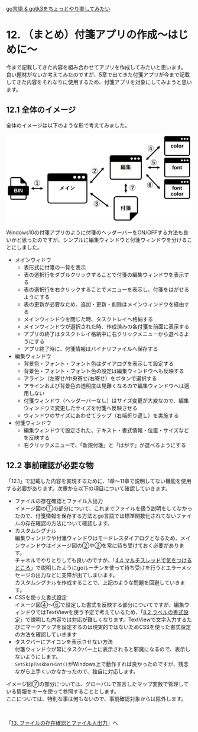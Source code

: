[go言語 & gotk3をちょっとやり直してみたい](../../README.md#go%E8%A8%80%E8%AA%9Egotk3%E3%82%92%E3%81%A1%E3%82%87%E3%81%A3%E3%81%A8%E3%82%84%E3%82%8A%E7%9B%B4%E3%81%97%E3%81%A6%E3%81%BF%E3%81%9F%E3%81%84)  

# 12. （まとめ）付箋アプリの作成～はじめに～

今まで記載してきた内容を組み合わせてアプリを作成してみたいと思います。  
良い題材がないか考えてみたのですが、5章で出てきた付箋アプリが今まで記載してきた内容をそれなりに使用するため、付箋アプリを対象にしてみようと思います。  

## 12.1 全体のイメージ

全体のイメージは以下のような形で考えてみました。  

![](image/image.jpg)  

Windows10の付箋アプリのように付箋のヘッダーバーをON/OFFする方法も良いかと思ったのですが、シンプルに編集ウィンドウと付箋ウィンドウを分けることにしました。  

- メインウィドウ  
  - 表形式に付箋の一覧を表示  
  - 表の選択行をダブルクリックすることで付箋の編集ウィンドウを表示する  
  - 表の選択行を右クリックすることでメニューを表示し、付箋をはがせるようにする  
  - 表の更新が必要なため、追加・更新・削除はメインウィンドウを経由する  
  - メインウィンドウを閉じた時、タスクトレイへ格納する  
  - メインウィンドウが選択された時、作成済みの各付箋を前面に表示する  
  - アプリの終了はタスクトレイ格納中に右クリックメニューから選べるようにする  
  - アプリ終了時に、付箋情報はバイナリファイルへ保存する  
- 編集ウィンドウ  
  - 背景色・フォント・フォント色はダイアログを表示して設定する  
  - 背景色・フォント・フォント色の設定は編集ウィンドウへも反映する  
  - アライン（左寄せ/中央寄せ/右寄せ）をボタンで選択する  
  - アラインおよび背景色の透明度は見難くなるので編集ウィンドウへは適用しない  
  - 付箋ウィンドウ（ヘッダーバーなし）はサイズ変更が大変なので、編集ウィンドウで変更したサイズを付箋へ反映させる  
  - ウィンドウのサイズにあわせてラップ（右端折り返し）を実施する  
- 付箋ウィンドウ  
  - 編集ウィンドウで設定された、テキスト・書式情報・位置・サイズなどを反映する  
  - 右クリックメニューで、「新規付箋」と「はがす」が選べるようにする  

## 12.2 事前確認が必要な物

「12.1」で記載した内容を実現するために、1章～11章で説明してない機能を使用する必要があります。次章から以下の項目について確認していきます。  

- ファイルの存在確認とファイル入出力  
  イメージ図の①の部分について、これまでファイルを扱う説明をしてなかったので、付箋情報を保存する方法とgo言語では標準関数化されてないファイルの存在確認の方法について確認します。  
- カスタムシグナル  
  編集ウィンドウや付箋ウィンドウはモードレスダイアログとなるため、メインウィンドウはイメージ図の②や③を常に待ち受けておく必要があります。  
  チャネルでやりとりしても良いのですが、「[4.4 マルチスレッドで気をつけるところ](../04/README.md#44-%E3%83%9E%E3%83%AB%E3%83%81%E3%82%B9%E3%83%AC%E3%83%83%E3%83%89%E3%81%A7%E6%B0%97%E3%82%92%E3%81%A4%E3%81%91%E3%82%8B%E3%81%A8%E3%81%93%E3%82%8D)」で説明したようにgoルーチンを使って待ち受けを行うとエラーメッセージの出力などに支障が出てしまいます。  
  カスタムシグナルを作成することで、上記のような問題を回避していきます。  
- CSSを使った書式設定  
  イメージ図④～⑥で設定した書式を反映する部分についてですが、編集ウィンドウではTextViewを使う予定で考えているため、「[8.2 ラベルの書式設定](../08#82-%E3%83%A9%E3%83%99%E3%83%AB%E3%81%AE%E6%9B%B8%E5%BC%8F%E8%A8%AD%E5%AE%9A)」で説明した内容では対応が難しくなります。TextViewで文字入力するたびにマークアップを設定するのは現実的ではないためCSSを使った書式設定の方法を確認していきます  
- タスクバーにアイコンを表示させない方法  
  付箋ウィンドウが常にタスクバー上に表示されると邪魔になるので、表示しないようにします。  
  `SetSkipTaskbarHint()`がWindows上で動作すれば良かったのですが、残念ながら上手くいかなかったので、独自に対応します。  

イメージ図⑦の部分については、グローバルで宣言したマップ変数で管理している情報をキーを使って参照することとします。  
ここについては、特別な事は何もないので、事前確認対象からは除外します。  

</br>

「[13. ファイルの存在確認とファイル入出力](../13/README.md)」へ

